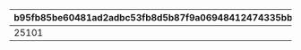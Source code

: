 |b95fb85be60481ad2adbc53fb8d5b87f9a06948412474335bb9347d0506b60ca|ca89627c7a40064909f8cbca8bb673ba7bea090cf705a5918ab16301d5c9757f|6aa0cc34a5bcb5c54635629ab639691456222e4ee18e0087aaf0dae29b7f6bcd|
| --- | --- | --- |
|25101|100|25102|